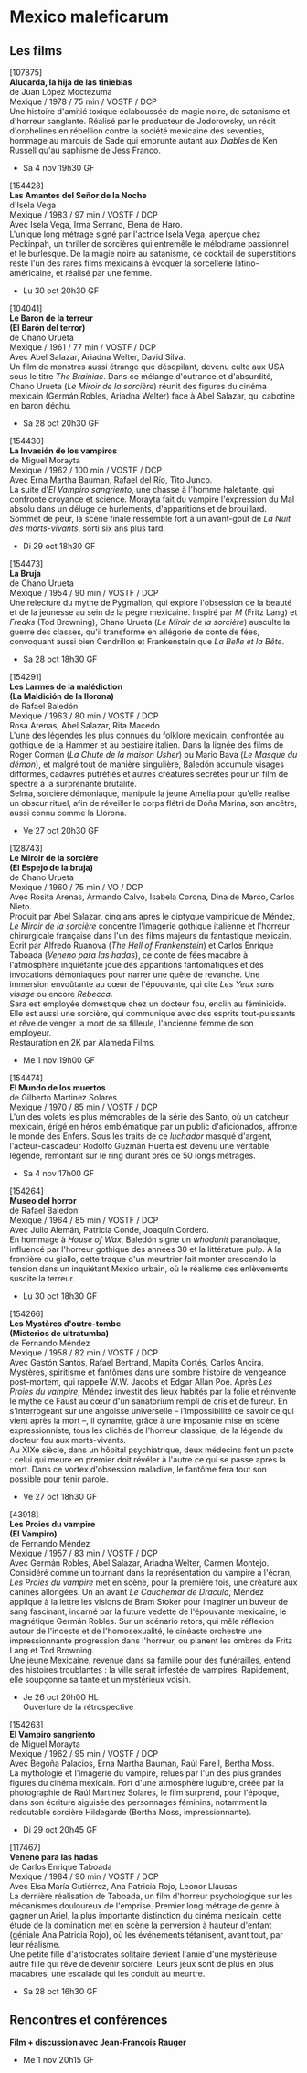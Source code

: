 # Mexico maleficarum

## Les films

[107875]  
**Alucarda, la hija de las tinieblas**  
de Juan López Moctezuma  
Mexique / 1978 / 75 min / VOSTF / DCP  
Une histoire d'amitié toxique éclaboussée de magie noire, de satanisme et d'horreur sanglante. Réalisé par le producteur de Jodorowsky, un récit d'orphelines en rébellion contre la société mexicaine des seventies, hommage au marquis de Sade qui emprunte autant aux _Diables_ de Ken Russell qu'au saphisme de Jess Franco.

- Sa 4 nov 19h30 GF

[154428]  
**Las Amantes del Señor de la Noche**  
d'Isela Vega  
Mexique / 1983 / 97 min / VOSTF / DCP  
Avec Isela Vega, Irma Serrano, Elena de Haro.  
L'unique long métrage signé par l'actrice Isela Vega, aperçue chez Peckinpah, un thriller de sorcières qui entremêle le mélodrame passionnel et le burlesque. De la magie noire au satanisme, ce cocktail de superstitions reste l'un des rares films mexicains à évoquer la sorcellerie latino-américaine, et réalisé par une femme.

- Lu 30 oct 20h30 GF

[104041]  
**Le Baron de la terreur**  
**(El Barón del terror)**  
de Chano Urueta  
Mexique / 1961 / 77 min / VOSTF / DCP  
Avec Abel Salazar, Ariadna Welter, David Silva.  
Un film de monstres aussi étrange que désopilant, devenu culte aux USA sous le titre _The Brainiac_. Dans ce mélange d'outrance et d'absurdité, Chano Urueta (_Le Miroir de la sorcière_) réunit des figures du cinéma mexicain (Germán Robles, Ariadna Welter) face à Abel Salazar, qui cabotine en baron déchu.

- Sa 28 oct 20h30 GF

[154430]  
**La Invasión de los vampiros**  
de Miguel Morayta  
Mexique / 1962 / 100 min / VOSTF / DCP  
Avec Erna Martha Bauman, Rafael del Río, Tito Junco.  
La suite d'_El Vampiro sangriento_, une chasse à l'homme haletante, qui confronte croyance et science. Morayta fait du vampire l'expression du Mal absolu dans un déluge de hurlements, d'apparitions et de brouillard. Sommet de peur, la scène finale ressemble fort à un avant-goût de _La Nuit des morts-vivants_, sorti six ans plus tard.

- Di 29 oct 18h30 GF

[154473]  
**La Bruja**  
de Chano Urueta  
Mexique / 1954 / 90 min / VOSTF / DCP  
Une relecture du mythe de Pygmalion, qui explore l'obsession de la beauté et de la jeunesse au sein de la pègre mexicaine. Inspiré par _M_ (Fritz Lang) et _Freaks_ (Tod Browning), Chano Urueta (_Le Miroir de la sorcière_) ausculte la guerre des classes, qu'il transforme en allégorie de conte de fées, convoquant aussi bien Cendrillon et Frankenstein que _La Belle et la Bête_.

- Sa 28 oct 18h30 GF

[154291]  
**Les Larmes de la malédiction**  
**(La Maldición de la llorona)**  
de Rafael Baledón  
Mexique / 1963 / 80 min / VOSTF / DCP  
Rosa Arenas, Abel Salazar, Rita Macedo  
L'une des légendes les plus connues du folklore mexicain, confrontée au gothique de la Hammer et au bestiaire italien. Dans la lignée des films de Roger Corman (_La Chute de la maison Usher_) ou Mario Bava (_Le Masque du démon_), et malgré tout de manière singulière, Baledón accumule visages difformes, cadavres putréfiés et autres créatures secrètes pour un film de spectre à la surprenante brutalité.  
Selma, sorcière démoniaque, manipule la jeune Amelia pour qu'elle réalise un obscur rituel, afin de réveiller le corps flétri de Doña Marina, son ancêtre, aussi connu comme la Llorona.

- Ve 27 oct 20h30 GF

[128743]  
**Le Miroir de la sorcière**  
**(El Espejo de la bruja)**  
de Chano Urueta  
Mexique / 1960 / 75 min / VO / DCP  
Avec Rosita Arenas, Armando Calvo, Isabela Corona, Dina de Marco, Carlos Nieto.  
Produit par Abel Salazar, cinq ans après le diptyque vampirique de Méndez, _Le Miroir de la sorcière_ concentre l'imagerie gothique italienne et l'horreur chirurgicale française dans l'un des films majeurs du fantastique mexicain. Écrit par Alfredo Ruanova (_The Hell of Frankenstein_) et Carlos Enrique Taboada (_Veneno para las hadas_), ce conte de fées macabre à l'atmosphère inquiétante joue des apparitions fantomatiques et des invocations démoniaques pour narrer une quête de revanche. Une immersion envoûtante au cœur de l'épouvante, qui cite _Les Yeux sans visage_ ou encore _Rebecca_.  
Sara est employée domestique chez un docteur fou, enclin au féminicide. Elle est aussi une sorcière, qui communique avec des esprits tout-puissants et rêve de venger la mort de sa filleule, l'ancienne femme de son employeur.  
Restauration en 2K par Alameda Films.

- Me 1 nov 19h00 GF

[154474]  
**El Mundo de los muertos**  
de Gilberto Martinez Solares  
Mexique / 1970 / 85 min / VOSTF / DCP  
L'un des volets les plus mémorables de la série des Santo, où un catcheur mexicain, érigé en héros emblématique par un public d'aficionados, affronte le monde des Enfers. Sous les traits de ce _luchador_ masqué d'argent, l'acteur-cascadeur Rodolfo Guzmán Huerta est devenu une véritable légende, remontant sur le ring durant près de 50 longs métrages.

- Sa 4 nov 17h00 GF

[154264]  
**Museo del horror**  
de Rafael Baledon  
Mexique / 1964 / 85 min / VOSTF / DCP  
Avec Julio Alemán, Patricia Conde, Joaquín Cordero.  
En hommage à _House of Wax_, Baledón signe un _whodunit_ paranoïaque, influencé par l'horreur gothique des années 30 et la littérature pulp. À la frontière du giallo, cette traque d'un meurtrier fait monter crescendo la tension dans un inquiétant Mexico urbain, où le réalisme des enlèvements suscite la terreur.

- Lu 30 oct 18h30 GF

[154266]  
**Les Mystères d'outre-tombe**  
**(Misterios de ultratumba)**  
de Fernando Méndez  
Mexique / 1958 / 82 min / VOSTF / DCP  
Avec Gastón Santos, Rafael Bertrand, Mapita Cortés, Carlos Ancira.  
Mystères, spiritisme et fantômes dans une sombre histoire de vengeance post-mortem, qui rappelle W.W. Jacobs et Edgar Allan Poe. Après _Les Proies du vampire_, Méndez investit des lieux habités par la folie et réinvente le mythe de Faust au cœur d'un sanatorium rempli de cris et de fureur. En s'interrogeant sur une angoisse universelle – l'impossibilité de savoir ce qui vient après la mort –, il dynamite, grâce à une imposante mise en scène expressionniste, tous les clichés de l'horreur classique, de la légende du docteur fou aux morts-vivants.  
Au XIXe siècle, dans un hôpital psychiatrique, deux médecins font un pacte : celui qui meure en premier doit révéler à l'autre ce qui se passe après la mort. Dans ce vortex d'obsession maladive, le fantôme fera tout son possible pour tenir parole.

- Ve 27 oct 18h30 GF

[43918]  
**Les Proies du vampire**  
**(El Vampiro)**  
de Fernando Méndez  
Mexique / 1957 / 83 min / VOSTF / DCP  
Avec Germán Robles, Abel Salazar, Ariadna Welter, Carmen Montejo.  
Considéré comme un tournant dans la représentation du vampire à l'écran, _Les Proies du vampire_ met en scène, pour la première fois, une créature aux canines allongées. Un an avant _Le Cauchemar de Dracula_, Méndez applique à la lettre les visions de Bram Stoker pour imaginer un buveur de sang fascinant, incarné par la future vedette de l'épouvante mexicaine, le magnétique Germán Robles. Sur un scénario retors, qui mêle réflexion autour de l'inceste et de l'homosexualité, le cinéaste orchestre une impressionnante progression dans l'horreur, où planent les ombres de Fritz Lang et Tod Browning.  
Une jeune Mexicaine, revenue dans sa famille pour des funérailles, entend des histoires troublantes : la ville serait infestée de vampires. Rapidement, elle soupçonne sa tante et un mystérieux voisin.

- Je 26 oct 20h00 HL  
Ouverture de la rétrospective

[154263]  
**El Vampiro sangriento**  
de Miguel Morayta  
Mexique / 1962 / 95 min / VOSTF / DCP  
Avec Begoña Palacios, Erna Martha Bauman, Raúl Farell, Bertha Moss.  
La mythologie et l'imagerie du vampire, relues par l'un des plus grandes figures du cinéma mexicain. Fort d'une atmosphère lugubre, créée par la photographie de Raúl Martínez Solares, le film surprend, pour l'époque, dans son écriture aiguisée des personnages féminins, notamment la redoutable sorcière Hildegarde (Bertha Moss, impressionnante).

- Di 29 oct 20h45 GF

[117467]  
**Veneno para las hadas**  
de Carlos Enrique Taboada  
Mexique / 1984 / 90 min / VOSTF / DCP  
Avec Elsa María Gutiérrez, Ana Patricia Rojo, Leonor Llausas.  
La dernière réalisation de Taboada, un film d'horreur psychologique sur les mécanismes douloureux de l'emprise. Premier long métrage de genre à gagner un Ariel, la plus importante distinction du cinéma mexicain, cette étude de la domination met en scène la perversion à hauteur d'enfant (géniale Ana Patricia Rojo), où les événements tétanisent, avant tout, par leur réalisme.  
Une petite fille d'aristocrates solitaire devient l'amie d'une mystérieuse autre fille qui rêve de devenir sorcière. Leurs jeux sont de plus en plus macabres, une escalade qui les conduit au meurtre.

- Sa 28 oct 16h30 GF

## Rencontres et conférences

**Film + discussion avec Jean-François Rauger**

- Me 1 nov 20h15 GF


